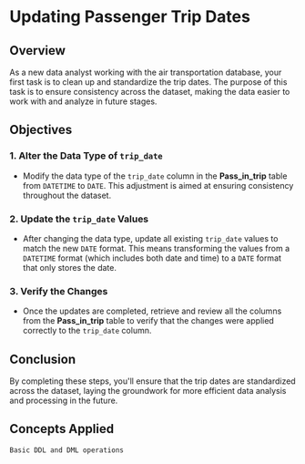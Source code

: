 # Updating Passenger Trip Dates

## Overview

As a new data analyst working with the air transportation database, your first task is to clean up and standardize the trip dates. The purpose of this task is to ensure consistency across the dataset, making the data easier to work with and analyze in future stages.

## Objectives

### 1. Alter the Data Type of `trip_date`
- Modify the data type of the `trip_date` column in the **Pass_in_trip** table from `DATETIME` to `DATE`. This adjustment is aimed at ensuring consistency throughout the dataset.

### 2. Update the `trip_date` Values
- After changing the data type, update all existing `trip_date` values to match the new `DATE` format. This means transforming the values from a `DATETIME` format (which includes both date and time) to a `DATE` format that only stores the date.

### 3. Verify the Changes
- Once the updates are completed, retrieve and review all the columns from the **Pass_in_trip** table to verify that the changes were applied correctly to the `trip_date` column.

## Conclusion

By completing these steps, you'll ensure that the trip dates are standardized across the dataset, laying the groundwork for more efficient data analysis and processing in the future.

## Concepts Applied
    Basic DDL and DML operations